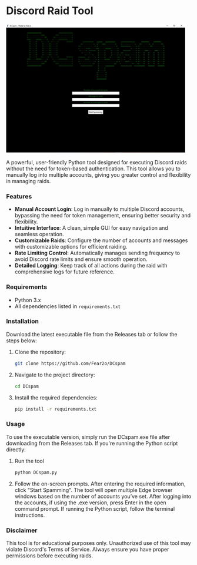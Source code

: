 # Discord Raid Tool

![DCspam tool](./main.png)

A powerful, user-friendly Python tool designed for executing Discord raids without the need for token-based authentication. This tool allows you to manually log into multiple accounts, giving you greater control and flexibility in managing raids.

### Features
- **Manual Account Login**: Log in manually to multiple Discord accounts, bypassing the need for token management, ensuring better security and flexibility.
- **Intuitive Interface**: A clean, simple GUI for easy navigation and seamless operation.
- **Customizable Raids**: Configure the number of accounts and messages with customizable options for efficient raiding.
- **Rate Limiting Control**: Automatically manages sending frequency to avoid Discord rate limits and ensure smooth operation.
- **Detailed Logging**: Keep track of all actions during the raid with comprehensive logs for future reference.

### Requirements
- Python 3.x
- All dependencies listed in `requirements.txt`

### Installation

Download the latest executable file from the Releases tab or follow the steps below:

1. Clone the repository:
   ```bash
   git clone https://github.com/Fear2o/DCspam
   ```

2. Navigate to the project directory:
   ```bash
   cd DCspam
   ```

3. Install the required dependencies:
   ```bash
   pip install -r requirements.txt
   ```

### Usage
To use the executable version, simply run the DCspam.exe file after downloading from the Releases tab. If you're running the Python script directly:

1. Run the tool
   ```bash
   python DCspam.py
   ```

2. Follow the on-screen prompts. After entering the required information, click "Start Spamming". The tool will open multiple Edge browser windows based on the number of accounts you’ve set. After logging into the accounts, if using the .exe version, press Enter in the open command prompt. If running the Python script, follow the terminal instructions.

### Disclaimer
This tool is for educational purposes only. Unauthorized use of this tool may violate Discord's Terms of Service. Always ensure you have proper permissions before executing raids.
